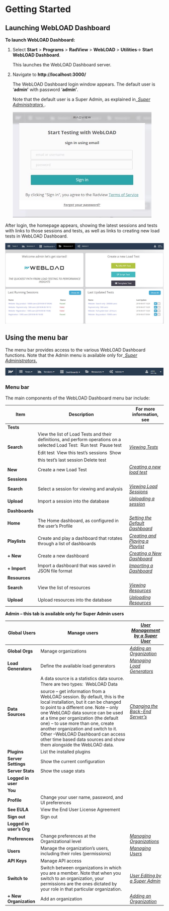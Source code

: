 # Getting Started

## Launching WebLOAD Dashboard

**To launch WebLOAD Dashboard:** 

1. Select **Start** > **Programs** > **RadView** > **WebLOAD** > **Utilities**-> **Start WebLOAD Dashboard**. 

   This launches the WebLOAD Dashboard server. 

2. Navigate to **http://localhost:3000/** 

   The WebLOAD Dashboard login window appears. The default user is ‘**admin’** with password ‘**admin’**. 

   Note that the default user is a Super Admin, as explained in[` `*Super Administrators* ](managing_organizations.md#organizational-administrators). 

   ![dashboard login page](../images/dashboard_login.jpeg)



After login, the homepage appears, showing the latest sessions and tests with links to those sessions and tests, as well as links to creating new load tests in WebLOAD Dashboard.  

![*Figure 4: * ](../images/dashboard_homepage.jpeg)





## Using the menu bar 

The menu bar provides access to the various WebLOAD Dashboard functions. Note that the Admin menu is available only for[` `*Super Administrators*.](managing_organizations.md#organizational-administrators) 

![WebLOAD Dashboard menu bar](../images/dashboard_menu_bar.png)



### Menu bar

The main components of the WebLOAD Dashboard menu bar include: 

| **Item**       | **Description**                                              | **For more information, see**                                |
| -------------- | ------------------------------------------------------------ | ------------------------------------------------------------ |
| **Tests**      |                                                              |                                                              |
| **Search**     | View the list of Load  Tests and their definitions, and perform operations on a selected Load Test:   Run test   Pause test   Edit test   View this test’s sessions   Show this test’s  last session  Delete test | [*Viewing Tests* ](manage_tests.md#viewing-tests) |
| **New**        | Create a new Load Test                                       | [*Creating a new load test* ](manage_tests.md#creating-a-new-load-test) |
| **Sessions**   |                                                              |                                                              |
| **Search**     | Select a session for  viewing and analysis                   | [*Viewing Load Sessions* ](manage_sessions.md#viewing-load-sessions) |
| **Upload**     | Import a session into the  database                          | [*Uploading a session* ](manage_sessions.md#uploading-a-session) |
| **Dashboards** |                                                              |                                                              |
| **Home**       | The  Home dashboard, as configured in  the  user’s Profile   | [*Setting the Default Dashboard*](managing_dashboards.md#setting-the-default-home-dashboard) |
| **Playlists**  | Create and play a  dashboard that rotates through a list of dashboards | [*Creating and Playing a Playlist* ](creating_playlist.md) |
| **+ New**      | Create a new dashboard                                       | [*Creating a New Dashboard* ](managing_dashboards.md#creating-a-new-dashboard) |
| **+ Import**   | Import a dashboard that  was saved in JSON file format       | [*Importing a Dashboard* ](managing_dashboards.md#importing-a-dashboard) |
| **Resources**  |                                                              |                                                              |
| **Search**     | View the list of resources                                   | [*Viewing Resources* ](managing_resources.md#viewing-resources) |
| **Upload**     | Upload resources into the database                           | [*Uploading Resources* ](managing_resources.md#uploading-resources) |



**Admin – this tab is available only for Super Admin users**  

| **Global Users**         | Manage users                                                 | [*User Management by a Super User*](managing_organizations.md#user-management-by-a-super-admin) |
| ------------------------ | ------------------------------------------------------------ | ------------------------------------------------------------ |
| **Global Orgs**          | Manage organizations                                         | [*Adding an Organization* ](managing_organizations.md#adding-an-organization) |
| **Load Generators**      | Define the available load generators                         | [*Managing Load Generators* ](managing_load_generators.md) |
| **Data Sources**         | A data source is a statistics data source. There are two types:   WebLOAD Data  source – get information from a WebLOAD session. By default, this is the  local installation, but it can be changed  to point to a different one. Note – only one WebLOAD data source can  be used at a time per organization (the default one) – to use more than one,  create another organization and switch to  it.  Other –WebLOAD Dashboard can access other  time based data sources and show  them alongside the WebLOAD data. | [*Changing   the Back-End Server’s*](appendix_a.md) |
| **Plugins**              | List the installed plugins                                   |                                                              |
| **Server Settings**      | Show the current configuration                               |                                                              |
| **Server Stats**         | Show the usage stats                                         |                                                              |
| **Logged in user**       |                                                              |                                                              |
| **You**                  |                                                              |                                                              |
| **Profile**              | Change your user name, password, and UI preferences          |                                                              |
| **See EULA**             | View the End User License Agreement                          |                                                              |
| **Sign out**             | Sign out                                                     |                                                              |
| **Logged in user’s Org** |                                                              |                                                              |
| **Preferences**          | Change preferences at the Organizational level               | [*Managing Organizations* ](managing_organizations.md) |
| **Users**                | Manage the organization’s users,  including their roles (permissions) | [*Managing Users* ](managing_organizations.md) |
| **API Keys**             | Manage  API access                                           |                                                              |
| **Switch to**            | Switch  between organizations in which you are a member. Note that when you switch to  an organization, your permissions are the ones dictated by your role in that  particular organization. | [*User Editing by a Super Admin*](managing_organizations.md#user-editing-by-a-super-admin-editing-users-permissions-organizations-roles-and-details) |
| **+ New Organization**   | Add  an organization                                         | [*Adding an Organization* ](managing_organizations.md#adding-an-organization) |





